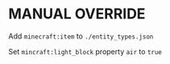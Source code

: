# MANUAL OVERRIDE

Add `minecraft:item` to `./entity_types.json`

Set `mincraft:light_block` property `air` to `true
`